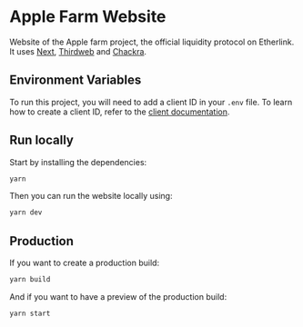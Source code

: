 # Apple Farm Website

Website of the Apple farm project, the official liquidity protocol on Etherlink. It uses [Next](https://nextjs.org/), [Thirdweb](https://thirdweb.com/) and [Chackra](https://v2.chakra-ui.com/).

## Environment Variables

To run this project, you will need to add a client ID in your `.env` file. To learn how to create a client ID, refer to the [client documentation](https://portal.thirdweb.com/typescript/v5/client). 

## Run locally

Start by installing the dependencies:
```bash
yarn
```

Then you can run the website locally using:
```bash
yarn dev
```

## Production

If you want to create a production build:
```bash
yarn build
```

And if you want to have a preview of the production build:
```bash
yarn start
```